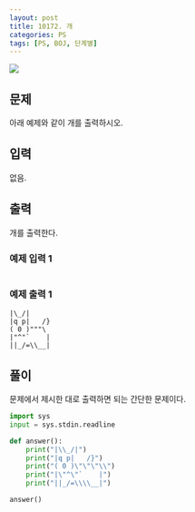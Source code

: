 ```yaml
---
layout: post
title: 10172. 개
categories: PS
tags: [PS, BOJ, 단계별]
---
```


<img src="https://onlinejudgeimages.s3-ap-northeast-1.amazonaws.com/images/boj-og.png" />

## 문제

아래 예제와 같이 개를 출력하시오.

## 입력

없음.

## 출력

개를 출력한다.

### 예제 입력 1

```
```

### 예제 출력 1

```
|\_/|
|q p|   /}
( 0 )"""\
|"^"`    |
||_/=\\__|
```

## 풀이

문제에서 제시한 대로  출력하면 되는 간단한 문제이다.

```python
import sys
input = sys.stdin.readline

def answer():
    print("|\\_/|")
    print("|q p|   /}")
    print("( 0 )\"\"\"\\")
    print("|\"^\"`    |")
    print("||_/=\\\\__|")

answer()

```
